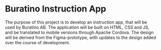 # Buratino Instruction App
The purpose of this project is to develop an instruction app, that will be used by Buratino AB. The application will be built on HTML, CSS and JS, and be translated to mobile versions through Apache Cordova. The design will be derived from the Figma-prototype, with updates to the design added over the course of development.
